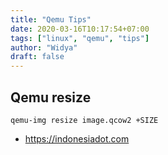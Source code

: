 ```yaml
---
title: "Qemu Tips"
date: 2020-03-16T10:17:54+07:00
tags: ["linux", "qemu", "tips"]
author: "Widya"
draft: false
---
```


## Qemu resize
```
qemu-img resize image.qcow2 +SIZE
```

* https://indonesiadot.com

